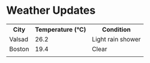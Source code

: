 # Weather Updates

<!-- WEATHER-UPDATE-START -->
<table><tr><th>City</th><th>Temperature (°C)</th><th>Condition</th></tr><tr><td>Valsad</td><td>26.2</td><td>Light rain shower</td></tr><tr><td>Boston</td><td>19.4</td><td>Clear</td></tr><tr><td></td><td></td><td></td></tr></table>
<!-- WEATHER-UPDATE-END -->
